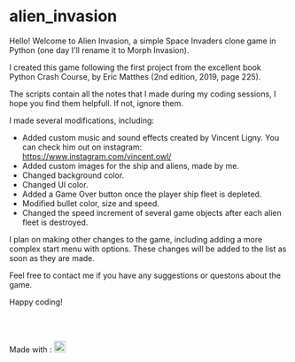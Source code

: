 # alien_invasion

Hello! Welcome to Alien Invasion, a simple Space Invaders clone game in Python (one day I'll rename it to Morph Invasion).

I created this game following the first project from the excellent book Python Crash Course, by Eric Matthes (2nd edition, 2019, page 225).

The scripts contain all the notes that I made during my coding sessions, I hope you find them helpfull. If not, ignore them.

I made several modifications, including:

- Added custom music and sound effects created by Vincent Ligny. You can check him out on instagram:
https://www.instagram.com/vincent.owl/
- Added custom images for the ship and aliens, made by me.
- Changed background color.
- Changed UI color.
- Added a Game Over button once the player ship fleet is depleted.
- Modified bullet color, size and speed.
- Changed the speed increment of several game objects after each alien fleet is destroyed.

I plan on making other changes to the game, including adding a more complex start menu with options.
These changes will be added to the list as soon as they are made.

Feel free to contact me if you have any suggestions or questons about the game.

Happy coding!

<br/><br/>

Made with : 
<a href="https://www.python.org/" title="Python"><img src="https://github.com/tomchen/stack-icons/blob/master/logos/python.svg" alt="Python" width="21px" height="21px"></a>
